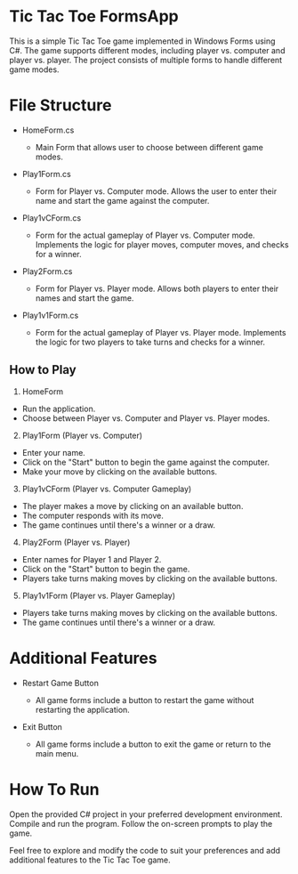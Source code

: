 # Tic Tac Toe  FormsApp
This is a simple Tic Tac Toe game implemented in Windows Forms using C#. The game supports different modes, including player vs. computer and player vs. player. The project consists of multiple forms to handle different game modes.


# File Structure
- HomeForm.cs
    - Main Form that allows user to choose between different game modes.

- Play1Form.cs
    - Form for Player vs. Computer mode. Allows the user to enter their name and start the game against the computer.
      
- Play1vCForm.cs
    - Form for the actual gameplay of Player vs. Computer mode. Implements the logic for player moves, computer moves, and checks for a winner.
      
- Play2Form.cs
   - Form for Player vs. Player mode. Allows both players to enter their names and start the game.
     
- Play1v1Form.cs
    - Form for the actual gameplay of Player vs. Player mode. Implements the logic for two players to take turns and checks for a winner.

 
## How to Play
1. HomeForm
  - Run the application.
  - Choose between Player vs. Computer and Player vs. Player modes.
    
2. Play1Form (Player vs. Computer)
  - Enter your name.
  - Click on the "Start" button to begin the game against the computer.
  - Make your move by clicking on the available buttons.

3. Play1vCForm (Player vs. Computer Gameplay)
  - The player makes a move by clicking on an available button.
  - The computer responds with its move.
  - The game continues until there's a winner or a draw.

4. Play2Form (Player vs. Player)
  - Enter names for Player 1 and Player 2.
  - Click on the "Start" button to begin the game.
  - Players take turns making moves by clicking on the available buttons.

5. Play1v1Form (Player vs. Player Gameplay)
  - Players take turns making moves by clicking on the available buttons.
  - The game continues until there's a winner or a draw.

    
# Additional Features
- Restart Game Button
  - All game forms include a button to restart the game without restarting the application.

- Exit Button
  - All game forms include a button to exit the game or return to the main menu.


# How To Run 
Open the provided C# project in your preferred development environment.
Compile and run the program.
Follow the on-screen prompts to play the game.

Feel free to explore and modify the code to suit your preferences and add additional features to the Tic Tac Toe game.
